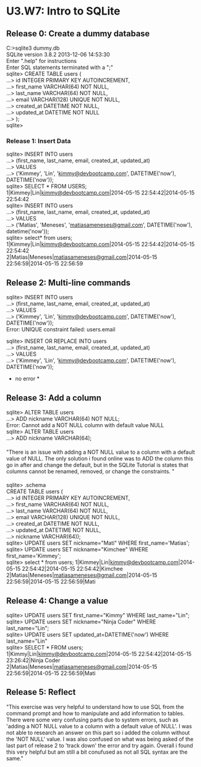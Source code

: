 # U3.W7: Intro to SQLite

## Release 0: Create a dummy database

C:\>sqlite3 dummy.db  
SQLite version 3.8.2 2013-12-06 14:53:30  
Enter ".help" for instructions  
Enter SQL statements terminated with a ";"  
sqlite> CREATE TABLE users (  
   ...>   id INTEGER PRIMARY KEY AUTOINCREMENT,  
   ...>   first_name VARCHAR(64) NOT NULL,  
   ...>   last_name  VARCHAR(64) NOT NULL,  
   ...>   email VARCHAR(128) UNIQUE NOT NULL,  
   ...>   created_at DATETIME NOT NULL,  
   ...>   updated_at DATETIME NOT NULL  
   ...> );  
sqlite>  
  
### Release 1: Insert Data
  
sqlite> INSERT INTO users  
   ...> (first_name, last_name, email, created_at, updated_at)  
   ...> VALUES  
   ...> ('Kimmey', 'Lin', 'kimmy@devbootcamp.com', DATETIME('now'), DATETIME('now'));  
sqlite> SELECT * FROM USERS;  
1|Kimmey|Lin|kimmy@devbootcamp.com|2014-05-15 22:54:42|2014-05-15 22:54:42  
sqlite> INSERT INTO users  
   ...> (first_name, last_name, email, created_at, updated_at)  
   ...> VALUES  
   ...> ('Matias', 'Meneses', 'matiasameneses@gmail.com', DATETIME('now'), datetime('now'));  
sqlite> select* from users;  
1|Kimmey|Lin|kimmy@devbootcamp.com|2014-05-15 22:54:42|2014-05-15 22:54:42  
2|Matias|Meneses|matiasameneses@gmail.com|2014-05-15 22:56:59|2014-05-15 22:56:59  
  
## Release 2: Multi-line commands

sqlite> INSERT INTO users  
   ...> (first_name, last_name, email, created_at, updated_at)  
   ...> VALUES  
   ...> ('Kimmey', 'Lin', 'kimmy@devbootcamp.com', DATETIME('now'), DATETIME('now'));  
Error: UNIQUE constraint failed: users.email  

sqlite> INSERT OR REPLACE INTO users  
   ...> (first_name, last_name, email, created_at, updated_at)  
   ...> VALUES  
   ...> ('Kimmey', 'Lin', 'kimmy@devbootcamp.com', DATETIME('now'), DATETIME('now'));  
* no error *

## Release 3: Add a column

sqlite> ALTER TABLE users  
   ...> ADD nickname VARCHAR(64) NOT NULL;  
Error: Cannot add a NOT NULL column with default value NULL  
sqlite> ALTER TABLE users  
   ...> ADD nickname VARCHAR(64);  

#### 
"There is an issue with adding a NOT NULL value to a column with a default value 
of NULL. The only solution i found online was to ADD the column this go in after 
and change the default, but in the SQLite Tutorial is states that columns cannot be 
renamed, removed, or change the constraints. "
####

sqlite> .schema  
CREATE TABLE users (  
   ...> id INTEGER PRIMARY KEY AUTOINCREMENT,  
   ...> first_name VARCHAR(64) NOT NULL,  
   ...> last_name  VARCHAR(64) NOT NULL,  
   ...> email VARCHAR(128) UNIQUE NOT NULL,  
   ...> created_at DATETIME NOT NULL,  
   ...> updated_at DATETIME NOT NULL,  
   ...> nickname VARCHAR(64));  
sqlite> UPDATE users SET nickname="Mati" WHERE first_name='Matias';  
sqlite> UPDATE users SET nickname="Kimchee" WHERE first_name='Kimmey';  
sqlite> select * from users;
1|Kimmey|Lin|kimmy@devbootcamp.com|2014-05-15 22:54:42|2014-05-15 22:54:42|Kimchee
2|Matias|Meneses|matiasameneses@gmail.com|2014-05-15 22:56:59|2014-05-15 22:56:59|Mati

## Release 4: Change a value

sqlite> UPDATE users SET first_name="Kimmy" WHERE last_name="Lin";  
sqlite> UPDATE users SET nickname="Ninja Coder" WHERE last_name="Lin";  
sqlite> UPDATE users SET updated_at=DATETIME('now') WHERE last_name="Lin"  
sqlite> SELECT * FROM users;  
1|Kimmy|Lin|kimmy@devbootcamp.com|2014-05-15 22:54:42|2014-05-15 23:26:42|Ninja Coder  
2|Matias|Meneses|matiasameneses@gmail.com|2014-05-15 22:56:59|2014-05-15 22:56:59|Mati  

## Release 5: Reflect
"This exercise was very helpful to understand how to use SQL from the command prompt and 
how to manipulate and add information to tables. There were some very confusing parts due
to system errors, such as 'adding a NOT NULL value to a column with a default value 
of NULL'. I was not able to research an answer on this part so i added the column without
the 'NOT NULL' value. I was also confused on what was being asked of the last part of 
release 2 to 'track down' the error and try again. Overall i found this very helpful but 
am still a bit conufused as not all SQL syntax are the same."
